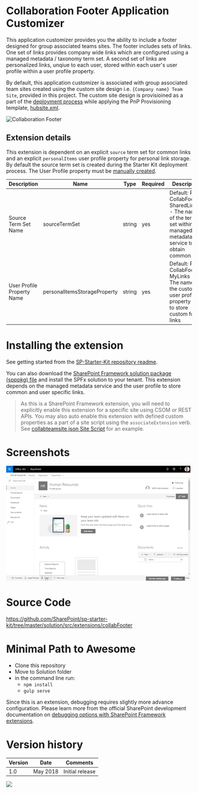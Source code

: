 # Collaboration Footer Application Customizer

This application customizer provides you the ability to include a footer designed for group associated teams sites. The footer includes sets of links. One set of links provides company wide links which are configured using a managed metadata / taxonomy term set. A second set of links are personalized links, unqiue to each user, stored within each user's user profile within a user profile property.

By default, this application customizer is associated with group associated team sites created using the custom site design i.e. `{Company name} Team Site`, provided in this project. The custom site design is provisioined as a part of the [deployment process](../../provisioning) while applying the PnP Provisioning template, [hubsite.xml](../../provisioning/hubsite.xml).

![Collaboration Footer](../../assets/images/components/ext-collab-footer.gif)




## Extension details

This extension is dependent on an explicit `source` term set for common links and an explicit `personalItems` user profile property for personal link storage. By default the source term set is created during the Starter Kit deployment process. The User Profile property must be [manually created](../../documentation/tenant-settings.md#create-a-custom-property-in-the-user-profile-service).

| Description | Name | Type | Required | Description |
| ---- | ---- | ---- | ---- | ---- |
| Source Term Set Name | sourceTermSet | string | yes | Default: PnP-CollabFooter-SharedLinks - The name of the term set within the managed metadata service to obtain common links |
| User Profile Property Name | personalItemsStorageProperty | string | yes | Default: PnP-CollabFooter-MyLinks - The name of the custom user profile property used to store custom footer links |



# Installing the extension

See getting started from the [SP-Starter-Kit repository readme](https://github.com/SharePoint/sp-starter-kit).

You can also download the [SharePoint Framework solution package (spppkg) file](https://github.com/SharePoint/sp-starter-kit/blob/master/package/sharepoint-starter-kit.sppkg) and install the SPFx solution to your tenant. This extension depends on the managed metadata service and the user profile to store common and user specific links.

> As this is a SharePoint Framework extension, you will need to explicitly enable this extension for a specific site using CSOM or REST APIs. You may also auto enable this extension with defined custom properties as a part of a site script using the `associateExtension` verb. See [collabteamsite.json Site Script](../../provisioning/collabteamsite.json) for an example.

# Screenshots

![Collaboration Footer](../../assets/images/components/ext-collab-footer.png)

# Source Code

https://github.com/SharePoint/sp-starter-kit/tree/master/solution/src/extensions/collabFooter

# Minimal Path to Awesome

- Clone this repository
- Move to Solution folder
- in the command line run:
  - `npm install`
  - `gulp serve`

Since this is an extension, debugging requires slightly more advance configuration. Please learn more from the official SharePoint development documentation on [debugging options with SharePoint Framework extensions](https://docs.microsoft.com/en-us/sharepoint/dev/spfx/debug-modern-pages).

# Version history

Version|Date|Comments
-------|----|--------
1.0|May 2018|Initial release


![](https://telemetry.sharepointpnp.com/sp-starter-kit/documentation/components/ext-collab-footer)